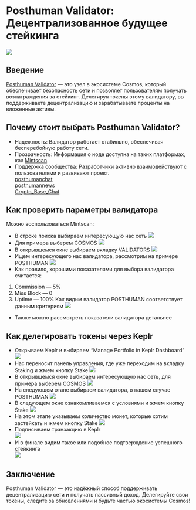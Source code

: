 # Posthuman Validator: Децентрализованное будущее стейкинга
![](images/crypto-article_01.png)
## Введение
[Posthuman Validator](https://posthuman.digital/) — это узел в экосистеме Cosmos, который обеспечивает безопасность сети и позволяет пользователям получать вознаграждения за стейкинг. Делегируя токены этому валидатору, вы поддерживаете децентрализацию и зарабатываете проценты на вложенные активы.
## Почему стоит выбрать Posthuman Validator?
- Надежность: Валидатор работает стабильно, обеспечивая бесперебойную работу сети.
- Прозрачность: Информация о ноде доступна на таких платформах, как [Mintscan](https://www.mintscan.io/).
- Поддержка сообщества: Разработчики активно взаимодействуют с пользователями и развивают проект.  
[posthumanchat](https://t.me/posthumanchat)  
[posthumannews](https://t.me/posthumannews)  
[Crypto_Base_Chat](https://t.me/Crypto_Base_Chat)
## Как проверить параметры валидатора
Можно воспользоваться Mintscan:
- В строке поиска выбираем интересующую нас сеть
![](images/crypto-article_02.png)  
- Для примера выберем COSMOS
![](images/crypto-article_03.png)  
- В открывшемся окне выбираем вкладку VALIDATORS
![](images/crypto-article_04.png)  
- Ищем интересующего нас валидатора, рассмотрим на примере POSTHUMAN
![](images/crypto-article_05.png)  
- Как правило, хорошими показателями для выбора валидатора считается:
1. Commission — 5%
2. Miss Block — 0
3. Uptime — 100%
Как видим валидатор POSTHUMAN соответствует данным критериям
![](images/crypto-article_06.png)  
- Также можно рассмотреть показатели валидатора детальнее
## Как делегировать токены через Keplr
- Открываем Keplr и выбираем “Manage Portfolio in Keplr Dashboard”  
![](images/crypto-article_07.png)  
- Нас переносит панель управления, где уже переходим на вкладку Staking и жмем кнопку Stake
![](images/crypto-article_08.png)  
- В открывшемся окне выбираем интересующую нас сеть, для примера выберем COSMOS
![](images/crypto-article_09.png)  
- На следующем этапе выбираем валидатора, в нашем случае POSTHUMAN
![](images/crypto-article_10.png)  
- В следующем окне ознакомливаемся с условиями и жмем кнопку Stake
![](images/crypto-article_11.png)  
- На этом этапе указываем количество монет, которые хотим застейкать и жмем кнопку Stake
![](images/crypto-article_12.png)  
- Подписываем транзакцию в Keplr  
![](images/crypto-article_13.png)  
- И в финале видим такое или подобное подтверждение успешного стейкинга  
![](images/crypto-article_14.png)  
## Заключение
Posthuman Validator — это надёжный способ поддерживать децентрализацию сети и получать пассивный доход. Делегируйте свои токены, следите за обновлениями и будьте частью экосистемы Cosmos!


